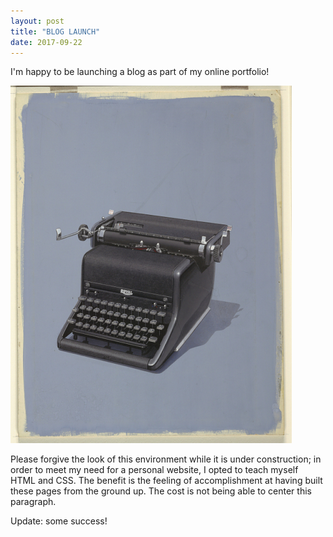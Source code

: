 ```yaml
---
layout: post
title: "BLOG LAUNCH"
date: 2017-09-22
---
```


I'm happy to be launching a blog as part of my online portfolio! 

![Image of typewriter](https://raw.githubusercontent.com/jmakr/jmakr.github.io/master/photo%20of%20typewriter%20from%20smithsonian.jpg)

Please forgive the look of this environment while it is under construction; in order to meet my need for a personal website, I opted to teach myself HTML and CSS. The benefit is the feeling of accomplishment at having built these pages from the ground up. The cost is not being able to center this paragraph. 

Update: some success!


